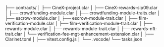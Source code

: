├── contracts/
│ ├── CineX-project.clar
│ ├── CineX-rewards-sip09.clar
│ ├── crowdfunding-module.clar
│ ├── crowdfunding-module-traits.clar
│ ├── escrow-module.clar
│ ├── escrow-module-trait.clar
│ ├── film-verification-module.clar
│ ├── film-verification-module-trait.clar
│ ├── rewards-module.clar
│ ├── rewards-module-trait.clar
│ ├── rewards-nft-trait.clar
│ └── verification-fee-mgt-enhancement-extension.clar
│
├── Clarinet.toml
│
├── vitest.config.js
│
└── .vscode/
└── tasks.json


